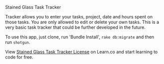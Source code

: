 Stained Glass Task Tracker

Tracker allows you to enter your tasks, project, date and hours spent on those tasks. You are only allowed to edit or delete your own tasks. This is a very basic task tracker that could be further developed in the future.



To use this app, just clone, run 'Bundle Install', `rake db:migrate` and then run `shotgun`.


<p data-visibility='hidden'>View <a href='https://github.com/jacquibushfi/sgtasks/blob/master/LICENSE.md' title='Stained Glass Task Tracker License'>Stained Glass Task Tracker License</a> on Learn.co and start learning to code for free.</p>


